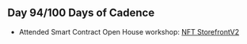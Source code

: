 ## Day 94/100 Days of Cadence

* Attended Smart Contract Open House workshop: [NFT StorefrontV2](https://github.com/onflow/nft-storefront/blob/main/docs/documentation.md)
